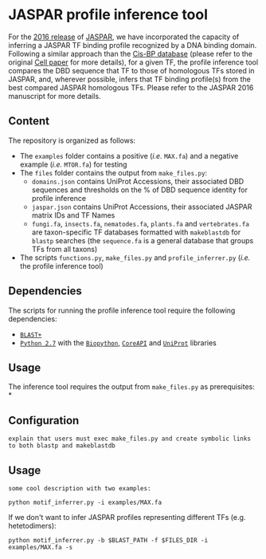 # JASPAR profile inference tool
For the [2016 release](https://doi.org/10.1093/nar/gkv1176) of [JASPAR](http://jaspar.genereg.net/), we have incorporated the capacity of inferring a JASPAR TF binding profile recognized by a DNA binding domain. Following a similar approach than the [Cis-BP database](http://cisbp.ccbr.utoronto.ca) (please refer to the original [Cell paper](https://doi.org/10.1016/j.cell.2014.08.009) for more details), for a given TF, the profile inference tool compares the DBD sequence that TF to those of homologous TFs stored in JASPAR, and, wherever possible, infers that TF binding profile(s) from the best compared JASPAR homologous TFs. Please refer to the JASPAR 2016 manuscript for more details.

## Content
The repository is organized as follows:
* The `examples` folder contains a positive (*i.e.* `MAX.fa`) and a negative example (*i.e.* `MTOR.fa`) for testing
* The `files` folder contains the output from `make_files.py`:
  - `domains.json` contains UniProt Accessions, their associated DBD sequences and thresholds on the % of DBD sequence identity for profile inference
  - `jaspar.json` contains UniProt Accessions, their associated JASPAR matrix IDs and TF Names
  - `fungi.fa`, `insects.fa`, `nematodes.fa`, `plants.fa` and `vertebrates.fa` are taxon-specific TF databases formatted with `makeblastdb` for `blastp` searches (the `sequence.fa` is a general database that groups TFs from all taxons) 
* The scripts `functions.py`, `make_files.py` and `profile_inferrer.py` (*i.e.* the profile inference tool)

## Dependencies
The scripts for running the profile inference tool require the following dependencies:
* [`BLAST+`](https://blast.ncbi.nlm.nih.gov/Blast.cgi)
* [`Python 2.7`](https://www.python.org/download/releases/2.7/) with the [`Biopython`](http://biopython.org), [`CoreAPI`](http://www.coreapi.org) and [`UniProt`](https://github.com/boscoh/uniprot) libraries

## Usage
The inference tool requires the output from `make_files.py` as prerequisites:
* 

## Configuration
```
explain that users must exec make_files.py and create symbolic links to both blastp and makeblastdb
```

## Usage
```
some cool description with two examples:

python motif_inferrer.py -i examples/MAX.fa
```

If we don't want to infer JASPAR profiles representing different TFs (e.g. hetetodimers):
```
python motif_inferrer.py -b $BLAST_PATH -f $FILES_DIR -i examples/MAX.fa -s
```





